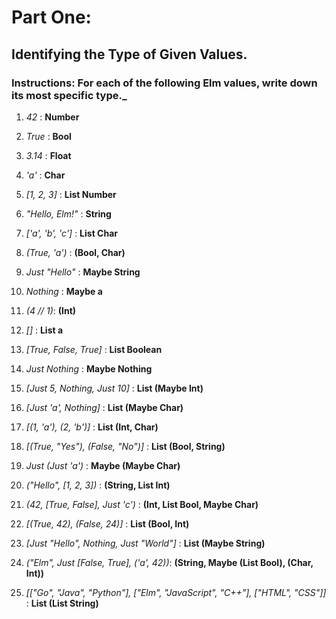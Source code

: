 # Part One:

## Identifying the Type of Given Values.

### Instructions: For each of the following Elm values, write down its most specific type.\_

1.  _42_ : **Number**

2.  _True_ : **Bool**

3.  _3.14_ : **Float**

4.  _'a'_ : **Char**

5.  _[1, 2, 3]_ : **List Number**

6.  _"Hello, Elm!"_ : **String**

7.  _['a', 'b', 'c']_ : **List Char**

8.  _(True, 'a')_ : **(Bool, Char)**

9.  _Just "Hello"_ : **Maybe String**

10. _Nothing_ : **Maybe a**

11. _(4 // 1)_: **(Int)**

12. _[]_ : **List a**

13. _[True, False, True]_ : **List Boolean**

14. _Just Nothing_ : **Maybe Nothing**

15. _[Just 5, Nothing, Just 10]_ : **List (Maybe Int)**

16. _[Just 'a', Nothing]_ : **List (Maybe Char)**

17. _[(1, 'a'), (2, 'b')]_ : **List (Int, Char)**

18. _[(True, "Yes"), (False, "No")]_ : **List (Bool, String)**

19. _Just (Just 'a')_ : **Maybe (Maybe Char)**

20. _("Hello", [1, 2, 3])_ : **(String, List Int)**

21. _(42, [True, False], Just 'c')_ : **(Int, List Bool, Maybe Char)**

22. _[(True, 42), (False, 24)]_ : **List (Bool, Int)**

23. _[Just "Hello", Nothing, Just "World"]_ : **List (Maybe String)**

24. _("Elm", Just [False, True], ('a', 42))_: **(String, Maybe (List Bool), (Char, Int))**

25. _[["Go", "Java", "Python"], ["Elm", "JavaScript", "C++"], ["HTML", "CSS"]]_ : **List (List String)**
